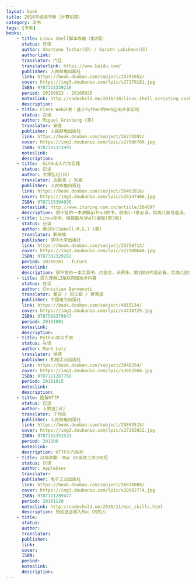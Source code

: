 ```yaml
---
layout: book
title: 2016年阅读书单（计算机类）
category: 读书
tags: [书单]
books:
    - title: Linux Shell脚本攻略（第2版）
      status: 已读 
      author: Shantanu Tushar(印) / Sarath Lakshman(印)
      authorlink:
      translator: 门佳
      translatorlink: https://www.baidu.com/
      publisher: 人民邮电出版社
      link: https://book.douban.com/subject/25791952/          
      cover: https://img3.doubanio.com/lpic/s27179181.jpg
      ISBN: 9787115339218
      period: 20160923 - 20160928
      noteslink: http://codeshold.me/2016/10/linux_shell_scripting_cookbook_0.html
      description: 
    - title: Flask Web开发：基于Python的Web应用开发实战
      status: 在读
      author: Miguel Grinberg (美)
      translator: 安道 
      publisher: 人民邮电出版社
      link: https://book.douban.com/subject/26274202/          
      cover: https://img3.doubanio.com/lpic/s27906700.jpg
      ISBN: 9787115373991
      noteslink: 
      description: 
    - title:  GitHub入门与实践 
      status: 已读
      author: 大塚弘记(日)
      translator: 支鹏浩 / 刘斌
      publisher: 人民邮电出版社
      link: https://book.douban.com/subject/26462816/
      cover: https://img3.doubanio.com/lpic/s28147406.jpg
      ISBN: 9787115394095
      noteslink: http://www.ituring.com.cn/article/264697
      description: 很不错的一本讲解github的书，前面1-7章必读，后面几章可选读。
    - title: Linux命令、编辑器与Shell编程(第3版)
      status: 已读
      author: 索贝尔(Sobell·M.G.) (美)
      translator: 靳晓辉
      publisher: 清华大学出版社
      link: https://book.douban.com/subject/25750712/
      cover: https://img1.doubanio.com/lpic/s27100648.jpg
      ISBN: 9787302329282
      period: 20160101 - future
      noteslink: 
      description: 很不错的一本工具书，内容全，示例多。第I部分内容必看，后面几部分选读，在需要深入使用时再细致阅读，如sed命令，wget命令等等
    - title: 深入理解LINUX网络技术内幕
      status: 在读
      author: Christian Benvenuti 
      translator: 夏安 / 闫江毓 / 黄景昌 
      publisher: 中国电力出版社
      link: https://book.douban.com/subject/4015134/
      cover: https://img1.doubanio.com/lpic/s4418729.jpg
      ISBN: 9787508379647
      period: 20161001
      noteslink: 
      description: 
    - title: Python学习手册
      status: 在读
      author: Mark Lutz
      translator: 侯靖 
      publisher: 机械工业出版社
      link: https://book.douban.com/subject/3948354/
      cover: https://img1.doubanio.com/lpic/s3952568.jpg
      ISBN: 9787111267768
      period: 20161015
      noteslink: 
      description: 
    - title: 图解HTTP
      status: 已读
      author: 上野宣[日]
      translator: 于均良 
      publisher: 人民邮电出版社
      link: https://book.douban.com/subject/25863515/
      cover: https://img3.doubanio.com/lpic/s27283822.jpg
      ISBN: 9787115351531
      period: 201609
      noteslink: 
      description: HTTP入门系列
    - title: 以简欲繁--Mac OS高效工作100招
      status: 已读
      author: AppleUser
      translator: 
      publisher: 电子工业出版社
      link: https://book.douban.com/subject/26838089/
      cover: https://img3.doubanio.com/lpic/s28902774.jpg
      ISBN: 9787121289477
      period: 20161120
      noteslink: http://codeshold.me/2016/11/mac_skills.html
      description: 特别适合初入Mac OS的人
    - title: 
      status: 
      author: 
      translator: 
      publisher: 
      link: 
      cover: 
      ISBN: 
      period: 
      noteslink: 
      description: 
---
```

